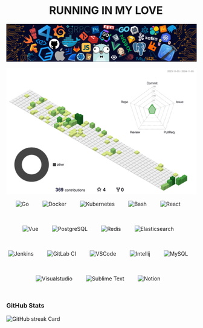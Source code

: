 <div id="toc">
  <ul align="center" style="list-style: none">
    <summary>
      <h1>
        RUNNING IN MY LOVE
      </h1>
    </summary>
  </ul>
</div>

![running in my love](img/header_.png)

![3DProfile](profile-3d-contrib/profile-green-animate.svg)


<div style="display: flex; flex-wrap: wrap; gap: 18px; justify-content: center;"><img src="https://skillicons.dev/icons?i=go" height="48" alt="Go" style="margin-right: 18px"> <img src="https://skillicons.dev/icons?i=docker" height="48" alt="Docker" style="margin-right: 18px"> <img src="https://skillicons.dev/icons?i=kubernetes" height="48" alt="Kubernetes" style="margin-right: 18px"> <img src="https://skillicons.dev/icons?i=bash" height="48" alt="Bash" style="margin-right: 18px"> <img src="https://skillicons.dev/icons?i=react" height="48" alt="React" style="margin-right: 18px"> <img src="https://skillicons.dev/icons?i=vue" height="48" alt="Vue" style="margin-right: 18px"> <img src="https://skillicons.dev/icons?i=postgresql" height="48" alt="PostgreSQL" style="margin-right: 18px"> <img src="https://skillicons.dev/icons?i=redis" height="48" alt="Redis" style="margin-right: 18px"> <img src="https://skillicons.dev/icons?i=elasticsearch" height="48" alt="Elasticsearch" style="margin-right: 18px"> <img src="https://skillicons.dev/icons?i=jenkins" height="48" alt="Jenkins" style="margin-right: 18px"> <img src="https://skillicons.dev/icons?i=gitlab" height="48" alt="GitLab CI" style="margin-right: 18px"> <img src="https://skillicons.dev/icons?i=vscode" height="48" alt="VSCode" style="margin-right: 18px"> <img src="https://skillicons.dev/icons?i=idea" height="48" alt="Intellij" style="margin-right: 18px"> <img src="https://skillicons.dev/icons?i=mysql" height="48" alt="MySQL" style="margin-right: 18px"> <img src="https://skillicons.dev/icons?i=visualstudio" height="48" alt="Visualstudio" style="margin-right: 18px"> <img src="https://skillicons.dev/icons?i=sublime" height="48" alt="Sublime Text" style="margin-right: 18px"> <img src="https://skillicons.dev/icons?i=notion" height="48" alt="Notion" style="margin-right: 18px"></div>

**<h3 align="left">GitHub Stats</h3>**
<p align="left">
  <img width="48%" src="https://streak-stats.demolab.com/?user=yeaheo&theme=default&hide_border=false&border_radius=4.5&date_format=M+j%5B%2C+Y%5D&mode=daily&disable_animations=false&hide_total_contributions=false&hide_current_streak=false&hide_longest_streak=false&exclude_days=&locale=en&card_height=200" alt="GitHub streak Card" />
</p>
